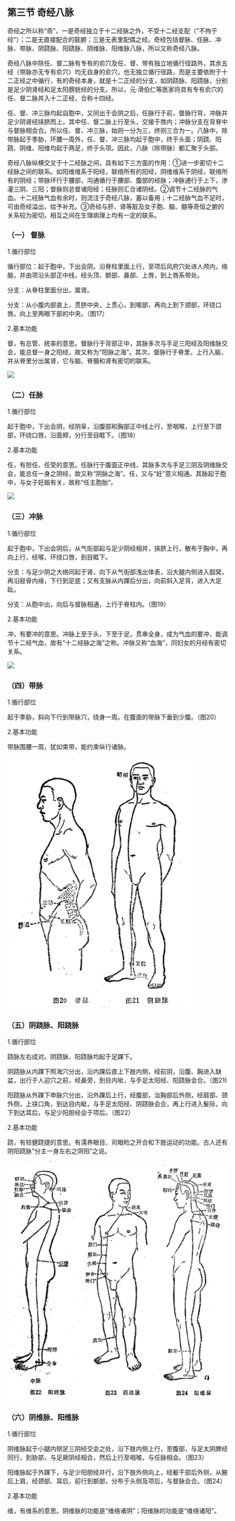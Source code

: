 ## 第三节  奇经八脉

奇经之所以称“奇”，一是奇经独立于十二经脉之外，不受十二经支配（“不拘于经”）；二是无直接配合的脏腑；三是无表里配偶之经。奇经包括督脉、任脉、冲脉、带脉、阴跷脉、阳跷脉、阴维脉、阳维脉八脉，所以又称奇经八脉。

奇经八脉中除任、督二脉有专有的俞穴及任、督、带有独立地循行径路外，其余五经（带脉亦无专有俞穴）均无自身的俞穴，也无独立循行径路，而是主要依附于十二正经之中循行，有的奇经本身，就是十二正经的分支，如阴跷脉、阳跷脉，分别是足少阴肾经和足太阳膀胱经的分支。所以，元·滑伯仁等医家将具有专有俞穴的任、督二脉并入十二正经，合称十四经。

任、督、冲三脉均起自胞中，又同出于会阴之后，任脉行于前，督脉行背，冲脉并足少阴肾经挟脐而上，其中任、督二脉上行至头，交接于唇内；冲脉分支在背脊中与督脉相会合。所以任、督、冲三脉，始则一分为三，终则三合为一。八脉中，除带脉起于季胁，环腰一周外，任、督、冲三脉均起于胞中，终于头面；阴跷、阳跷、阴维、阳维均起于两足，终于头项。因此，八脉（除带脉）都汇聚于头部。

奇经八脉纵横交叉于十二经脉之间，具有如下三方面的作用：①进一步密切十二经脉之间的联系。如阳维维系于阳经，联络所有的阳经，阴维维系于阴经，联络所有的阴经；带脉环行于腰部，沟通循行于腰部、腹部的经脉；冲脉通行于上下，渗灌三阴、三阳；督脉则总督诸阳经；任脉则汇合诸阴经。②调节十二经脉的气血。十二经脉气血有余时，则流注于奇经八脉，蓄以备用；十二经脉气血不足时，可由奇经溢出，给予补充。③奇经与肝、肾等脏及女子胞、脑、髓等奇恒之腑的关系较为密切，相互之间在生理病理上均有一定的联系。

### （一） 督脉

1.循行部位

循行部位：起于胞中，下出会阴，沿脊柱里面上行，至项后风府穴处进人颅内，络脑，并由项沿头部正中线，经头顶、额部、鼻部、上唇，到上唇系带处。

分支：从脊柱里面分出，属肾。

分支：从小腹内部直上，贯脐中央，上贯心，到喉部，再向上到下颌部，环绕口唇。向上至两眼下部的中央。（图17）

2.基本功能

督，有总管、统率的意思。督脉行于背部正中，其脉多次与手足三阳经及阳维脉交会，能总督一身之阳经，故又称为“阳脉之海”。其次，督脉行于脊里，上行入脑，并从脊里分出属肾，它与脑、脊髓和肾有密切的联系。

![](img/3图17.jpg)

### （二）任脉

1.循行部位

起于胞中，下出会阴，经阴阜，沿腹部和胸部正中线上行，至咽喉，上行至下颌部，环绕口唇，沿面颊，分行至目眶下。（图18）

2.基本功能

任，有担任、任受的意思。任脉行于腹面正中线，其脉多次与手足三阴及阴维脉交会，能总任一身之阴经，故又称“阴脉之海”。任，又与“妊”意义相通。其脉起于胞中，与女子妊娠有关，故称“任主胞胎”。

![](img/3图18.jpg)

### （三）冲脉

1.循行部位

起于胞中，下出会阴后，从气街部起与足少阴经相并，挟脐上行，散布于胸中，再向上行，经喉，环绕口唇，到目眶下。

分支：与足少阴之大络同起于肾，向下从气街部浅出体表，沿大腿内侧进入腘窝，再沿胫骨内缘，下行到足底；又有支脉从内踝后分出，向前斜入足背，进入大足趾。

分支：从胞中出，向后与督脉相通，上行于脊柱内。（图19）

2.基本功能

冲，有要冲的意思。冲脉上至于头，下至于足，贯串全身，成为气血的要冲，能调节十二经气血，故有“十二经脉之海”之称。冲脉又称“血海”，同妇女的月经有密切关系。

![](img/3图19.jpg)

### （四）带脉

1.循行部位

起于季胁，斜向下行到带脉穴，绕身一周。在腹面的带脉下垂到少腹。（图20）

2.基本功能

带脉围腰一周，犹如束带，能约束纵行诸脉。

![](img/3图20、21.png)

### （五）阴跷脉、阳跷脉

1.循行部位

跷脉左右成对。阴跷脉、阳跷脉均起于足踝下。

阴跷脉从内踝下照海穴分出，沿内踝后直上下肢内侧，经前阴，沿腹、胸进入缺盆，出行于人迎穴之前，经鼻旁，到目内呲，与手足太阳经、阳跷脉会合。（图21)

阳跷脉从外踝下申脉穴分出，沿外踝后上行，经腹部，治胸部后外侧，经肩部、颈外侧，上挟口角，到达目内眦，与手足太阳经、阴跷脉会合，再上行进入髮际，向下到达耳后，与足少阳胆经会于项后。（图22）

2.基本功能

跷，有轻健跷捷的意思。有濡养眼目、司眼睑之开合和下肢运动的功能。古人还有阴阳跷脉“分主一身左右之阴阳”之说。

![](img/3图22、23、24.png)

### （六）阴维脉、阳维脉

1.循行部位

阴维脉起于小腿内侧足三阴经交会之处，沿下肢内侧上行，至腹部，与足太阴脾经同行，到胁部，与足厥阴经相合，然后上行至咽喉，与任脉相会。（图23）

阳维脉起于外踝下，与足少阳胆经并行，沿下肢外侧向上，经躯干部后外侧，从腋后上肩，经颈部、耳后，前行到额部，分布于头侧及项后，与督脉会合。（图24）

2.基本功能

维，有维系的意思。阴维脉的功能是“维络诸阴”；阳维脉的功能是“维络诸阳”。

